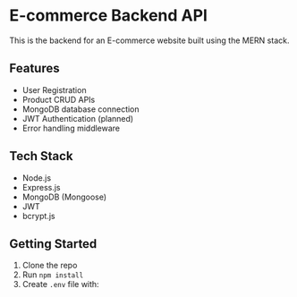 # E-commerce Backend API

This is the backend for an E-commerce website built using the MERN stack.

## Features

- User Registration
- Product CRUD APIs
- MongoDB database connection
- JWT Authentication (planned)
- Error handling middleware

## Tech Stack

- Node.js
- Express.js
- MongoDB (Mongoose)
- JWT
- bcrypt.js

## Getting Started

1. Clone the repo
2. Run `npm install`
3. Create `.env` file with:


